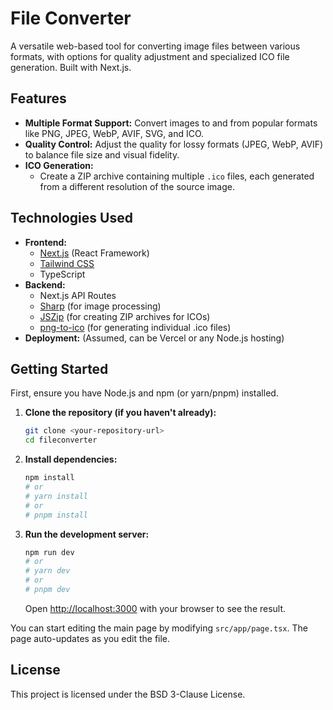 # File Converter

A versatile web-based tool for converting image files between various formats, with options for quality adjustment and specialized ICO file generation. Built with Next.js.

## Features

*   **Multiple Format Support:** Convert images to and from popular formats like PNG, JPEG, WebP, AVIF, SVG, and ICO.
*   **Quality Control:** Adjust the quality for lossy formats (JPEG, WebP, AVIF) to balance file size and visual fidelity.
*   **ICO Generation:**
    *   Create a ZIP archive containing multiple `.ico` files, each generated from a different resolution of the source image.

## Technologies Used

*   **Frontend:**
    *   [Next.js](https://nextjs.org/) (React Framework)
    *   [Tailwind CSS](https://tailwindcss.com/)
    *   TypeScript
*   **Backend:**
    *   Next.js API Routes
    *   [Sharp](https://sharp.pixelplumbing.com/) (for image processing)
    *   [JSZip](https://stuk.github.io/jszip/) (for creating ZIP archives for ICOs)
    *   [png-to-ico](https://github.com/steambap/png-to-ico) (for generating individual .ico files)
*   **Deployment:** (Assumed, can be Vercel or any Node.js hosting)

## Getting Started

First, ensure you have Node.js and npm (or yarn/pnpm) installed.

1.  **Clone the repository (if you haven't already):**
    ```bash
    git clone <your-repository-url>
    cd fileconverter
    ```

2.  **Install dependencies:**
    ```bash
    npm install
    # or
    # yarn install
    # or
    # pnpm install
    ```

3.  **Run the development server:**
    ```bash
    npm run dev
    # or
    # yarn dev
    # or
    # pnpm dev
    ```
    Open [http://localhost:3000](http://localhost:3000) with your browser to see the result.

You can start editing the main page by modifying `src/app/page.tsx`. The page auto-updates as you edit the file.

## License

This project is licensed under the BSD 3-Clause License.
